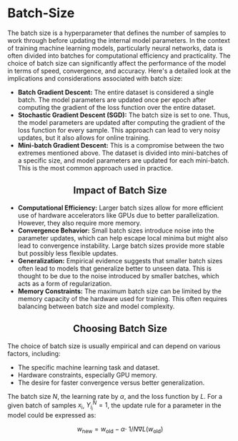 # Batch-Size

The batch size is a hyperparameter that defines the number of samples to work through before
updating the internal model parameters. In the context of training machine learning models,
particularly neural networks, data is often divided into batches for computational efficiency and
practicality. The choice of batch size can significantly affect the performance of the model in terms of
speed, convergence, and accuracy. Here's a detailed look at the implications and considerations
associated with batch size:

- **Batch Gradient Descent:** The entire dataset is considered a single batch. The model parameters
are updated once per epoch after computing the gradient of the loss function over the entire
dataset.
- **Stochastic Gradient Descent (SGD):** The batch size is set to one. Thus, the model parameters are
updated after computing the gradient of the loss function for every sample. This approach can
lead to very noisy updates, but it also allows for online training.
- **Mini-batch Gradient Descent:** This is a compromise between the two extremes mentioned
above. The dataset is divided into mini-batches of a specific size, and model parameters are
updated for each mini-batch. This is the most common approach used in practice.

<h2 align="center">Impact of Batch Size</h2>

- **Computational Efficiency:** Larger batch sizes allow for more efficient use of hardware
accelerators like GPUs due to better parallelization. However, they also require more memory.
- **Convergence Behavior:** Small batch sizes introduce noise into the parameter updates, which can
help escape local minima but might also lead to convergence instability. Large batch sizes
provide more stable but possibly less flexible updates.
- **Generalization:** Empirical evidence suggests that smaller batch sizes often lead to models that
generalize better to unseen data. This is thought to be due to the noise introduced by smaller
batches, which acts as a form of regularization.
- **Memory Constraints:** The maximum batch size can be limited by the memory capacity of the
hardware used for training. This often requires balancing between batch size and model
complexity.

<h2 align="center">Choosing Batch Size</h2>

The choice of batch size is usually empirical and can depend on various factors, including:

- The specific machine learning task and dataset.
- Hardware constraints, especially GPU memory.
- The desire for faster convergence versus better generalization.

The batch size $N$, the learning rate by $\alpha$, and the loss function by $L$. For a given batch of samples
$x_{\text{i}}$, $Y_{i_i}^N = 1$, the update rule for a parameter in the model could be expressed as:<br/>

$$w_{\text{new}} = w_{\text{old}} - \alpha \cdot\ 1/N \nabla L(w_{\text{old}})$$
